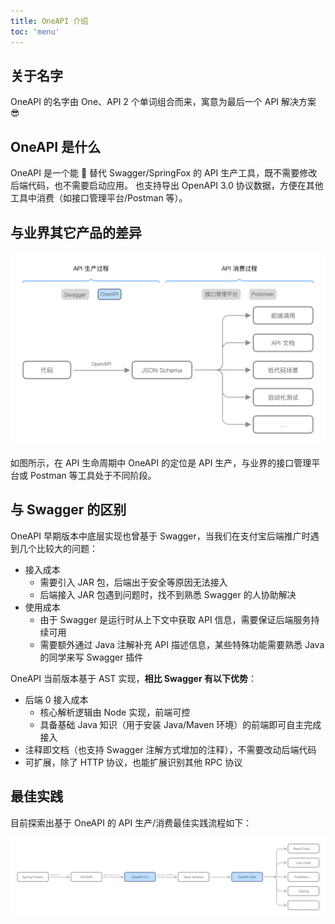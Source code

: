 ```yaml
---
title: OneAPI 介绍
toc: 'menu'
---
```


## 关于名字

OneAPI 的名字由 One、API 2 个单词组合而来，寓意为最后一个 API 解决方案 😎

## OneAPI 是什么

OneAPI 是一个能 💯 替代 Swagger/SpringFox 的 API 生产工具，既不需要修改后端代码，也不需要启动应用。 也支持导出 OpenAPI 3.0 协议数据，方便在其他工具中消费（如接口管理平台/Postman 等）。

## 与业界其它产品的差异

<img src="../src/assets/api-lifecycle.png" width="520"  alt="API 生命周期"/>

如图所示，在 API 生命周期中 OneAPI 的定位是 API 生产，与业界的接口管理平台或 Postman 等工具处于不同阶段。

## 与 Swagger 的区别

OneAPI 早期版本中底层实现也曾基于 Swagger，当我们在支付宝后端推广时遇到几个比较大的问题：

- 接入成本
  - 需要引入 JAR 包，后端出于安全等原因无法接入
  - 后端接入 JAR 包遇到问题时，找不到熟悉 Swagger 的人协助解决
- 使用成本
  - 由于 Swagger 是运行时从上下文中获取 API 信息，需要保证后端服务持续可用
  - 需要额外通过 Java 注解补充 API 描述信息，某些特殊功能需要熟悉 Java 的同学来写 Swagger 插件

OneAPI 当前版本基于 AST 实现，**相比 Swagger 有以下优势**：

- 后端 0 接入成本
  - 核心解析逻辑由 Node 实现，前端可控
  - 具备基础 Java 知识（用于安装 Java/Maven 环境）的前端即可自主完成接入
- 注释即文档（也支持 Swagger 注解方式增加的注释），不需要改动后端代码
- 可扩展，除了 HTTP 协议，也能扩展识别其他 RPC 协议

## 最佳实践

目前探索出基于 OneAPI 的 API 生产/消费最佳实践流程如下：

<img src="../src/assets/api-flow.png" width="900" />
